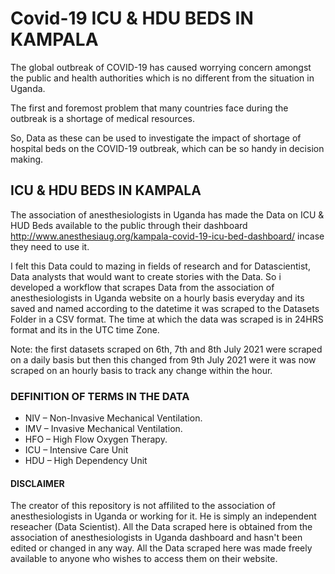 # Covid-19 ICU & HDU BEDS IN KAMPALA

The global outbreak of COVID-19 has caused worrying concern amongst the public and health authorities which is no different from the situation in Uganda.

The first and foremost problem that many countries face during the outbreak is a shortage of medical resources.

So, Data as these can be used to investigate the impact of shortage of hospital beds on the COVID-19 outbreak, 
which can be so handy in decision making.

## **ICU & HDU BEDS IN KAMPALA**

The association of anesthesiologists in Uganda has made the Data on ICU & HUD Beds available to the public through their 
dashboard http://www.anesthesiaug.org/kampala-covid-19-icu-bed-dashboard/ incase they need to use it.

I felt this Data could to mazing in fields of research and for Datascientist, Data analysts that would want to create stories with the Data.
So i developed a workflow that scrapes Data from the association of anesthesiologists in Uganda website on a hourly basis everyday and its saved and named according 
to the datetime it was scraped to the Datasets Folder in a CSV format. The time at which the data was scraped is in 24HRS format and its in the UTC time Zone.

Note: the first datasets scraped on 6th, 7th and 8th July 2021 were scraped on a daily basis but then this changed from 9th July 2021 were it was now scraped on an hourly basis to track any change within the hour.

### DEFINITION OF TERMS IN THE DATA

* NIV – Non-Invasive Mechanical Ventilation.
* IMV – Invasive Mechanical Ventilation.
* HFO – High Flow Oxygen Therapy.
* ICU – Intensive Care Unit
* HDU – High Dependency Unit

#### DISCLAIMER

The creator of this repository is not affilited to the association of anesthesiologists in Uganda or working for it. 
He is simply an independent reseacher (Data Scientist). All the Data scraped here is obtained from the association of 
anesthesiologists in Uganda dashboard and hasn't been edited or changed in any way. All the Data scraped here was made freely 
available to anyone who wishes to access them on their website.
